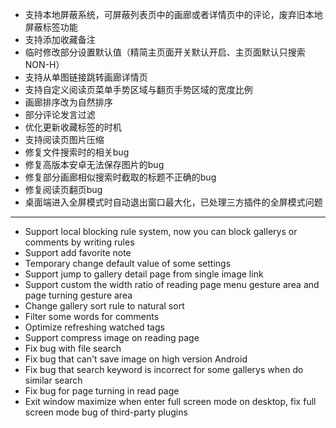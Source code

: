 - 支持本地屏蔽系统，可屏蔽列表页中的画廊或者详情页中的评论，废弃旧本地屏蔽标签功能
- 支持添加收藏备注
- 临时修改部分设置默认值（精简主页面开关默认开启、主页面默认只搜索NON-H）
- 支持从单图链接跳转画廊详情页
- 支持自定义阅读页菜单手势区域与翻页手势区域的宽度比例
- 画廊排序改为自然排序
- 部分评论发言过滤
- 优化更新收藏标签的时机
- 支持阅读页图片压缩
- 修复文件搜索时的相关bug
- 修复高版本安卓无法保存图片的bug
- 修复部分画廊相似搜索时截取的标题不正确的bug
- 修复阅读页翻页bug
- 桌面端进入全屏模式时自动退出窗口最大化，已处理三方插件的全屏模式问题

------------------------------------------------------------------------------------------

- Support local blocking rule system, now you can block gallerys or comments by writing rules
- Support add favorite note
- Temporary change default value of some settings
- Support jump to gallery detail page from single image link
- Support custom the width ratio of reading page menu gesture area and page turning gesture area
- Change gallery sort rule to natural sort
- Filter some words for comments
- Optimize refreshing watched tags
- Support compress image on reading page
- Fix bug with file search
- Fix bug that can't save image on high version Android
- Fix bug that search keyword is incorrect for some gallerys when do similar search
- Fix bug for page turning in read page
- Exit window maximize when enter full screen mode on desktop, fix full screen mode bug of third-party plugins